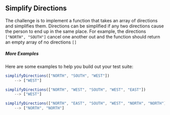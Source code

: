 ## Simplify Directions

The challenge is to implement a function that takes an array of directions and simplifies them. Directions can be simplified if any two directions cause the person to end up in the same place. For example, the directions `["NORTH", "SOUTH"]` cancel one another out and the function should return an empty array of no directions `[]`

##### More Examples

Here are some examples to help you build out your test suite:

```javascript
simplifyDirections(["NORTH", "SOUTH", "WEST"])
    --> ["WEST"]
```


```javascript
simplifyDirections(["NORTH", "WEST", "SOUTH", "WEST", "EAST"])
    --> ["WEST"]
```


```javascript
simplifyDirections(["NORTH", "EAST", "SOUTH", "WEST", "NORTH", "NORTH"])
    --> ["NORTH", "NORTH"]
```

